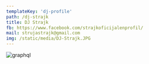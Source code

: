 ```yaml
---
templateKey: 'dj-profile'
path: /dj-strajk
title: DJ Strajk
fb: https://www.facebook.com/strajkoficijalenprofil/
mail: strujastrajk@gmail.com
img: /static/media/DJ-Strajk.JPG
---
```


![graphql](/img/DJ-Strajk.JPG)

